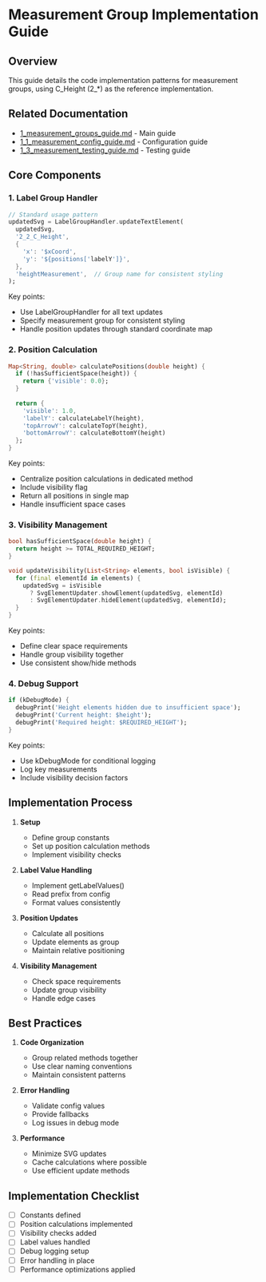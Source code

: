 # Measurement Group Implementation Guide

## Overview

This guide details the code implementation patterns for measurement groups, using C_Height (2_*) as the reference implementation.

## Related Documentation
- [1_measurement_groups_guide.md](1_measurement_groups_guide.md) - Main guide
- [1_1_measurement_config_guide.md](1_1_measurement_config_guide.md) - Configuration guide
- [1_3_measurement_testing_guide.md](1_3_measurement_testing_guide.md) - Testing guide

## Core Components

### 1. Label Group Handler

```dart
// Standard usage pattern
updatedSvg = LabelGroupHandler.updateTextElement(
  updatedSvg,
  '2_2_C_Height',
  {
    'x': '$xCoord',
    'y': '${positions['labelY']}',
  },
  'heightMeasurement',  // Group name for consistent styling
);
```

Key points:
- Use LabelGroupHandler for all text updates
- Specify measurement group for consistent styling
- Handle position updates through standard coordinate map

### 2. Position Calculation

```dart
Map<String, double> calculatePositions(double height) {
  if (!hasSufficientSpace(height)) {
    return {'visible': 0.0};
  }
  
  return {
    'visible': 1.0,
    'labelY': calculateLabelY(height),
    'topArrowY': calculateTopY(height),
    'bottomArrowY': calculateBottomY(height)
  };
}
```

Key points:
- Centralize position calculations in dedicated method
- Include visibility flag
- Return all positions in single map
- Handle insufficient space cases

### 3. Visibility Management

```dart
bool hasSufficientSpace(double height) {
  return height >= TOTAL_REQUIRED_HEIGHT;
}

void updateVisibility(List<String> elements, bool isVisible) {
  for (final elementId in elements) {
    updatedSvg = isVisible
      ? SvgElementUpdater.showElement(updatedSvg, elementId)
      : SvgElementUpdater.hideElement(updatedSvg, elementId);
  }
}
```

Key points:
- Define clear space requirements
- Handle group visibility together
- Use consistent show/hide methods

### 4. Debug Support

```dart
if (kDebugMode) {
  debugPrint('Height elements hidden due to insufficient space');
  debugPrint('Current height: $height');
  debugPrint('Required height: $REQUIRED_HEIGHT');
}
```

Key points:
- Use kDebugMode for conditional logging
- Log key measurements
- Include visibility decision factors

## Implementation Process

1. **Setup**
   - Define group constants
   - Set up position calculation methods
   - Implement visibility checks

2. **Label Value Handling**
   - Implement getLabelValues()
   - Read prefix from config
   - Format values consistently

3. **Position Updates**
   - Calculate all positions
   - Update elements as group
   - Maintain relative positioning

4. **Visibility Management**
   - Check space requirements
   - Update group visibility
   - Handle edge cases

## Best Practices

1. **Code Organization**
   - Group related methods together
   - Use clear naming conventions
   - Maintain consistent patterns

2. **Error Handling**
   - Validate config values
   - Provide fallbacks
   - Log issues in debug mode

3. **Performance**
   - Minimize SVG updates
   - Cache calculations where possible
   - Use efficient update methods

## Implementation Checklist

- [ ] Constants defined
- [ ] Position calculations implemented
- [ ] Visibility checks added
- [ ] Label values handled
- [ ] Debug logging setup
- [ ] Error handling in place
- [ ] Performance optimizations applied
